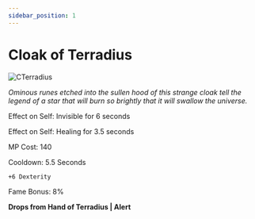 ```yaml
---
sidebar_position: 1
---
```


# Cloak of Terradius

![CTerradius](https://vwiki.valorserver.com/api/item/picture/cloak%20of%20terradius)

<i>Ominous runes etched into the sullen hood of this strange cloak tell the legend of a star that will burn so brightly that it will swallow the universe.</i>

Effect on Self: Invisible for 6 seconds

Effect on Self: Healing for 3.5 seconds

MP Cost: 140

Cooldown: 5.5 Seconds
 
    +6 Dexterity

Fame Bonus: 8%

**Drops from Hand of Terradius | Alert**

